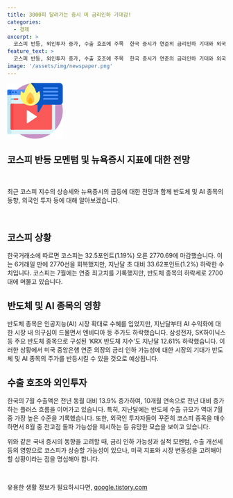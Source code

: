 ```yaml
---
title: 3000피 달려가는 증시 미 금리인하 기대감!
categories:
  - 경제
excerpt: >
  코스피 반등, 외인투자 증가, 수출 호조에 주목  한국 증시가 연준의 금리인하 기대와 외국인 순매수 등으로 상승세를 보였다. 반도체와 AI 관련 주가는 미국증시에도 영향을 주며 상승했고, 수출과 외국인 투자도 호조를 보이고 있다. 이 같은 긴축완화와 외인 투자 유입으로 코스피가 2900을 향해 갈 수도 있으나 미국 지표와 변동성이 여전히 관건이다.
feature_text: >
  코스피 반등, 외인투자 증가, 수출 호조에 주목  한국 증시가 연준의 금리인하 기대와 외국인 순매수 등으로 상승세를 보였다. 반도체와 AI 관련 주가는 미국증시에도 영향을 주며 상승했고, 수출과 외국인 투자도 호조를 보이고 있다. 이 같은 긴축완화와 외인 투자 유입으로 코스피가 2900을 향해 갈 수도 있으나 미국 지표와 변동성이 여전히 관건이다.
image: '/assets/img/newspaper.png'
---
```


<p><img src="/assets/img/news.png" alt="rentncar 속보" /></p>

<h2>코스피 반등 모멘텀 및 뉴욕증시 지표에 대한 전망</h2>

<p data-ke-size="size16">&nbsp;</p>

<p>최근 코스피 지수의 상승세와 뉴욕증시의 급등에 대한 전망과 함께 반도체 및 AI 종목의 동향, 외국인 투자 등에 대해 알아보겠습니다.</p>

<p data-ke-size="size16">&nbsp;</p>

<h2>코스피 상황</h2>

<p>한국거래소에 따르면 코스피는 32.5포인트(1.19%) 오른 2770.69에 마감했습니다. 이는 6거래일 만에 2770선을 회복했지만, 지난달 초 대비 33.62포인트(1.2%) 하락한 수치입니다. 코스피는 7월에는 연중 최고치를 기록했지만, 반도체 종목의 하락세로 2700대에 머물고 있습니다.</p>

<h2>반도체 및 AI 종목의 영향</h2>

<p>반도체 종목은 인공지능(AI) 시장 확대로 수혜를 입었지만, 지난달부터 AI 수익화에 대한 시장 내 의구심이 드물면서 엔비디아 등 주가도 하락했습니다. 삼성전자, SK하이닉스 등 주요 반도체 종목으로 구성된 ‘KRX 반도체 지수’도 지난달 12.61% 하락했습니다. 이러한 상황에서 미국 중앙은행 연준 의장의 금리 인하 가능성에 대한 시장의 기대가 반도체 및 AI 종목의 주가를 반등시킬 수 있을 것으로 예상됩니다.</p>

<h2>수출 호조와 외인투자</h2>

<p>한국의 7월 수출액은 전년 동월 대비 13.9% 증가하여, 10개월 연속으로 전년 대비 증가하는 플러스 흐름을 이어가고 있습니다. 특히, 지난달에는 반도체 수출 규모가 역대 7월 중 가장 높은 수준을 기록했습니다. 또한, 외국인 투자자들이 꾸준히 코스피 종목을 매수하면서 8월 중 전고점 돌파 가능성을 제시하는 등 유망한 모습을 보이고 있습니다.</p>

<p>위와 같은 국내 증시의 동향을 고려할 때, 금리 인하 가능성과 실적 모멘텀, 수출 개선세 등의 영향으로 코스피가 상승할 가능성이 있으나, 미국 지표와 시장 변동성을 고려해야 할 상황이라는 점을 명심해야 합니다.</p>

<p data-ke-size="size16">&nbsp;</p>
유용한 생활 정보가 필요하시다면, <a href="https://qoogle.tistory.com" rel="dofollow">qoogle.tistory.com</a>



